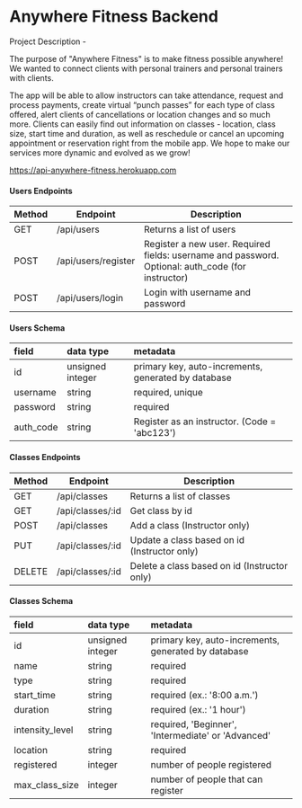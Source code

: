# Anywhere Fitness Backend

Project Description -

The purpose of "Anywhere Fitness" is to make fitness possible anywhere! We wanted to connect clients with personal trainers and personal trainers with clients.

The app will be able to allow instructors can take attendance, request and process payments, create virtual “punch passes” for each type of class offered, alert clients of cancellations or location changes and so much more. Clients can easily find out information on classes - location, class size, start time and duration, as well as reschedule or cancel an upcoming appointment or reservation right from the mobile app. We hope to make our services more dynamic and evolved as we grow!

https://api-anywhere-fitness.herokuapp.com


#### Users Endpoints

| Method | Endpoint            | Description                                                                                       |
| ------ | ------------------- | ------------------------------------------------------------------------------------------------- |
| GET    | /api/users          | Returns a list of users                                                                           |
| POST   | /api/users/register | Register a new user. Required fields: username and password. Optional: auth_code (for instructor) |
| POST   | /api/users/login    | Login with username and password                                                                  |

#### Users Schema

| field           | data type         | metadata                                            |
| :-------------- | :---------------- | :-------------------------------------------------- |
| id              | unsigned integer  | primary key, auto-increments, generated by database |
| username        | string            | required, unique                                    |
| password        | string            | required                                            |
| auth_code       | string            | Register as an instructor. (Code = 'abc123')        |


#### Classes Endpoints
| Method | Endpoint            | Description                                     |
| ------ | ------------------- | ----------------------------------------------- |
| GET    | /api/classes        | Returns a list of classes                       |
| GET    | /api/classes/:id    | Get class by id                                 |
| POST   | /api/classes        | Add a class (Instructor only)                   |
| PUT    | /api/classes/:id    | Update a class based on id (Instructor only)    |
| DELETE | /api/classes/:id    | Delete a class based on id (Instructor only)    |

#### Classes Schema

| field           | data type         | metadata                                            |
| :-------------- | :---------------- | :-------------------------------------------------- |
| id              | unsigned integer  | primary key, auto-increments, generated by database |
| name            | string            | required                                            |
| type            | string            | required                                            |
| start_time      | string            | required (ex.: '8:00 a.m.')                         |
| duration        | string            | required (ex.: '1 hour')                            |
| intensity_level | string            | required, 'Beginner', 'Intermediate' or 'Advanced'  |
| location        | string            | required                                            |
| registered      | integer           | number of people registered                         |
| max_class_size  | integer           | number of people that can register                  |



